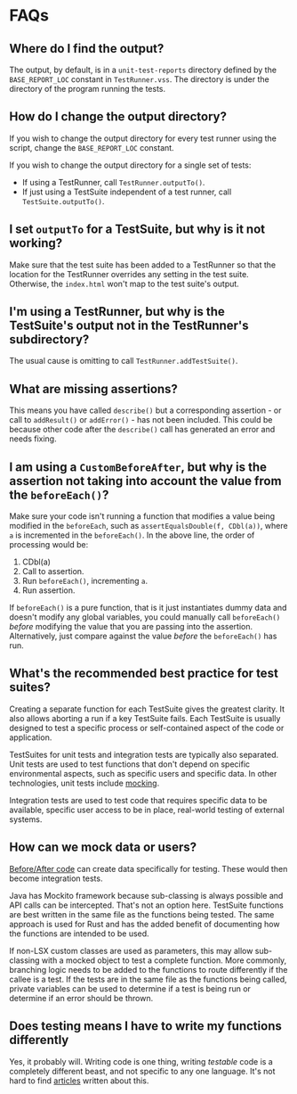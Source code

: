 # FAQs

## Where do I find the output?

The output, by default, is in a `unit-test-reports` directory defined by the `BASE_REPORT_LOC` constant in `TestRunner.vss`. The directory is under the directory of the program running the tests.

## How do I change the output directory?

If you wish to change the output directory for every test runner using the script, change the `BASE_REPORT_LOC` constant.

If you wish to change the output directory for a single set of tests:

- If using a TestRunner, call `TestRunner.outputTo()`.
- If just using a TestSuite independent of a test runner, call `TestSuite.outputTo()`.

## I set `outputTo` for a TestSuite, but why is it not working?

Make sure that the test suite has been added to a TestRunner so that the location for the TestRunner overrides any setting in the test suite. Otherwise, the `index.html` won't map to the test suite's output.

## I'm using a TestRunner, but why is the TestSuite's output not in the TestRunner's subdirectory?

The usual cause is omitting to call `TestRunner.addTestSuite()`.

## What are missing assertions?

This means you have called `describe()` but a corresponding assertion - or call to `addResult()` or `addError()` - has not been included. This could be because other code after the `describe()` call has generated an error and needs fixing.

## I am using a `CustomBeforeAfter`, but why is the assertion not taking into account the value from the `beforeEach()`?

Make sure your code isn't running a function that modifies a value being modified in the `beforeEach`, such as `assertEqualsDouble(f, CDbl(a))`, where `a` is incremented in the `beforeEach()`. In the above line, the order of processing would be:

1. CDbl(a)
2. Call to assertion.
3. Run `beforeEach()`, incrementing `a`.
4. Run assertion.

If `beforeEach()` is a pure function, that is it just instantiates dummy data and doesn't modify any global variables, you could manually call `beforeEach()` _before_ modifying the value that you are passing into the assertion. Alternatively, just compare against the value _before_ the `beforeEach()` has run.

## What's the recommended best practice for test suites?

Creating a separate function for each TestSuite gives the greatest clarity. It also allows aborting a run if a key TestSuite fails. Each TestSuite is usually designed to test a specific process or self-contained aspect of the code or application.

TestSuites for unit tests and integration tests are typically also separated. Unit tests are used to test functions that don't depend on specific environmental aspects, such as specific users and specific data. In other technologies, unit tests include [mocking](#how-can-we-mock-data-or-users).

Integration tests are used to test code that requires specific data to be available, specific user access to be in place, real-world testing of external systems.

## How can we mock data or users?

[Before/After code](../howto/BeforeAfterTester.md) can create data specifically for testing. These would then become integration tests.

Java has Mockito framework because sub-classing is always possible and API calls can be intercepted. That's not an option here. TestSuite functions are best written in the same file as the functions being tested. The same approach is used for Rust and has the added benefit of documenting how the functions are intended to be used.

If non-LSX custom classes are used as parameters, this may allow sub-classing with a mocked object to test a complete function. More commonly, branching logic needs to be added to the functions to route differently if the callee is a test. If the tests are in the same file as the functions being called, private variables can be used to determine if a test is being run or determine if an error should be thrown.

## Does testing means I have to write my functions differently

Yes, it probably will. Writing code is one thing, writing _testable_ code is a completely different beast, and not specific to any one language. It's not hard to find [articles](https://www.toptal.com/qa/how-to-write-testable-code-and-why-it-matters) written about this.
